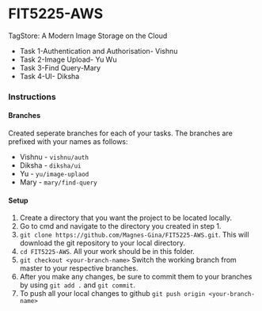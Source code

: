 # FIT5225-AWS
TagStore: A Modern Image Storage on the Cloud

- Task 1-Authentication and Authorisation- Vishnu
- Task 2-Image Upload- Yu Wu
- Task 3-Find Query-Mary
- Task 4-UI- Diksha

### Instructions

#### Branches
Created seperate branches for each of your tasks. The branches are prefixed with your names as follows:
- Vishnu - `vishnu/auth`
- Diksha - `diksha/ui`
- Yu - `yu/image-uplaod`
- Mary - `mary/find-query`

#### Setup

1. Create a directory that you want the project to be located locally.
2. Go to cmd and navigate to the directory you created in step 1.
3. `git clone https://github.com/Magnes-Gina/FIT5225-AWS.git`. This will download the git repository to your local directory.
4. `cd FIT5225-AWS`. All your work should be in this folder.
5. `git checkout <your-branch-name>` Switch the working branch from master to your respective branches.
6. After you make any changes, be sure to commit them to your branches by using `git add .` and `git commit`.
7. To push all your local changes to github `git push origin <your-branch-name>`
